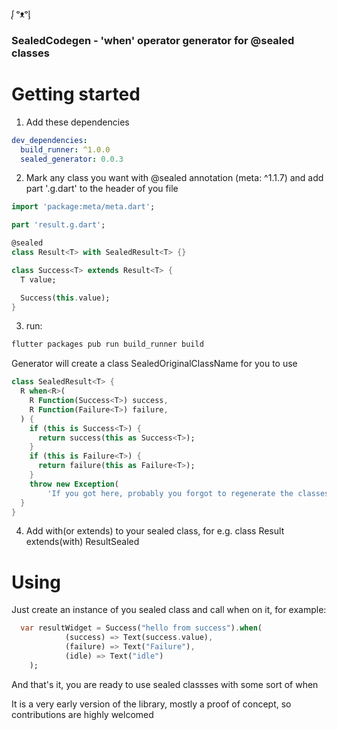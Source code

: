 ᶘ ᵒᴥᵒᶅ 

### SealedCodegen - 'when' operator generator for @sealed classes ###

# Getting started #

1) Add these dependencies
```yaml
dev_dependencies:
  build_runner: ^1.0.0
  sealed_generator: 0.0.3
```

2) Mark any class you want with @sealed annotation (meta: ^1.1.7) and add part '<filename>.g.dart' to the header of you file

```dart
import 'package:meta/meta.dart';

part 'result.g.dart';

@sealed
class Result<T> with SealedResult<T> {}

class Success<T> extends Result<T> {
  T value;

  Success(this.value);
}
```
3) run: 
```bash
flutter packages pub run build_runner build
```
Generator will create a class SealedOriginalClassName for you to use 

```dart
class SealedResult<T> {
  R when<R>(
    R Function(Success<T>) success,
    R Function(Failure<T>) failure,
  ) {
    if (this is Success<T>) {
      return success(this as Success<T>);
    }
    if (this is Failure<T>) {
      return failure(this as Failure<T>);
    }
    throw new Exception(
        'If you got here, probably you forgot to regenerate the classes? Try running flutter packages pub run build_runner build');
  }
}
```

4) Add with(or extends) to your sealed class, for e.g. class Result extends(with) ResultSealed

# Using #

Just create an instance of you sealed class and call when on it, for example: 

```dart
  var resultWidget = Success("hello from success").when(
            (success) => Text(success.value),
            (failure) => Text("Failure"), 
            (idle) => Text("idle")
    );
```

And that's it, you are ready to use sealed classses with some sort of when 

It is a very early version of the library, mostly a proof of concept, so contributions are highly welcomed
